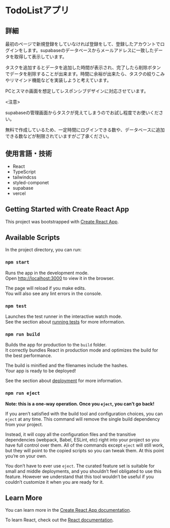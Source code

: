 # TodoListアプリ

## 詳細

最初のページで新規登録をしていなければ登録をして、登録したアカウントでログインをします。supabaseのデータベースからメールアドレスに一致したデータを取得して表示しています。

タスクを追加するとデータを追加した時間が表示され、完了したら削除ボタンでデータを削除することが出来ます。時間に余裕が出来たら、タスクの絞りこみやリマインド機能などを実装しようと考えています。

PCとスマホ画面を想定してレスポンシブデザインに対応させています。

<注意>

supabaseの管理画面からタスクが見えてしまうのでお試し程度でお使いください。

無料で作成しているため、一定時間にログインできる数や、データベースに追加できる数などが制限されていますがご了承ください。



## 使用言語・技術

- React
- TypeScript
- tailwindcss
- styled-componet
- supabase
- vercel

## Getting Started with Create React App

This project was bootstrapped with [Create React App](https://github.com/facebook/create-react-app).

## Available Scripts

In the project directory, you can run:

### `npm start`

Runs the app in the development mode.\
Open [http://localhost:3000](http://localhost:3000) to view it in the browser.

The page will reload if you make edits.\
You will also see any lint errors in the console.

### `npm test`

Launches the test runner in the interactive watch mode.\
See the section about [running tests](https://facebook.github.io/create-react-app/docs/running-tests) for more information.

### `npm run build`

Builds the app for production to the `build` folder.\
It correctly bundles React in production mode and optimizes the build for the best performance.

The build is minified and the filenames include the hashes.\
Your app is ready to be deployed!

See the section about [deployment](https://facebook.github.io/create-react-app/docs/deployment) for more information.

### `npm run eject`

**Note: this is a one-way operation. Once you `eject`, you can’t go back!**

If you aren’t satisfied with the build tool and configuration choices, you can `eject` at any time. This command will remove the single build dependency from your project.

Instead, it will copy all the configuration files and the transitive dependencies (webpack, Babel, ESLint, etc) right into your project so you have full control over them. All of the commands except `eject` will still work, but they will point to the copied scripts so you can tweak them. At this point you’re on your own.

You don’t have to ever use `eject`. The curated feature set is suitable for small and middle deployments, and you shouldn’t feel obligated to use this feature. However we understand that this tool wouldn’t be useful if you couldn’t customize it when you are ready for it.

## Learn More

You can learn more in the [Create React App documentation](https://facebook.github.io/create-react-app/docs/getting-started).

To learn React, check out the [React documentation](https://reactjs.org/).
